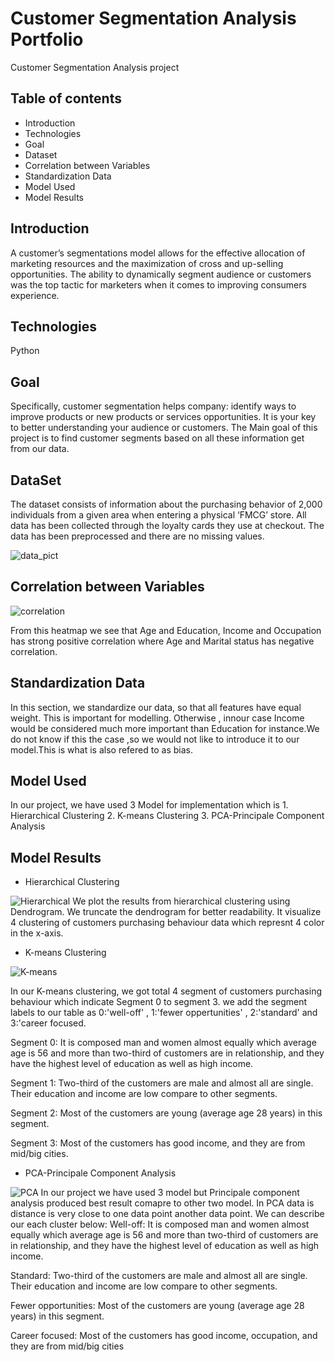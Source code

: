 # Customer Segmentation Analysis Portfolio
Customer Segmentation Analysis project

## Table of contents
* Introduction
* Technologies
* Goal
* Dataset
* Correlation between Variables
* Standardization Data
* Model Used
* Model Results

## Introduction
A customer’s segmentations model allows for the effective allocation of marketing resources and the maximization of cross and up-selling opportunities. The ability to dynamically segment audience or customers was the top tactic for marketers when it comes to improving consumers experience.

## Technologies
Python

## Goal
Specifically, customer segmentation helps company: identify ways to improve products or new products or services opportunities. It is your key to better understanding your audience or customers. The Main goal of this project is to find customer segments based on all these information get from our data.

## DataSet
The dataset consists of information about the purchasing behavior of 2,000 individuals from a given area when entering a physical ‘FMCG’ store. All data has been collected through the loyalty cards they use at checkout. The data has been preprocessed and there are no missing values. 

![data_pict](https://user-images.githubusercontent.com/32566240/99598819-75367c80-29fa-11eb-8f79-e523d93a7ebe.png)
						
## Correlation between Variables
![correlation](https://user-images.githubusercontent.com/32566240/99599371-86cc5400-29fb-11eb-98c9-5fab1f628ac8.png)

From this heatmap we see that Age and Education, Income and Occupation has strong positive correlation where Age and Marital status has negative correlation.

## Standardization Data
In this section, we standardize our data, so that all features have equal weight. This is important for modelling. Otherwise , innour case Income would be considered much more important than Education for instance.We do not know if this the case ,so we would not like to introduce it to our model.This is what is also refered to as bias.

## Model Used
In our project, we have used 3 Model for implementation which is 
                  1. Hierarchical Clustering
		  2. K-means Clustering
		  3. PCA-Principale Component Analysis
## Model Results
* Hierarchical Clustering

![Hierarchical](https://user-images.githubusercontent.com/32566240/99999821-032ab280-2dc1-11eb-8b57-0838d14e5aab.png)
We plot the results from hierarchical clustering using Dendrogram. We truncate the dendrogram for better readability.
It visualize 4 clustering of customers purchasing behaviour data which represnt 4 color in the x-axis. 
* K-means Clustering

![K-means](https://user-images.githubusercontent.com/32566240/100001770-e93e9f00-2dc3-11eb-8b0b-8b8971563638.png)

In our K-means clustering, we got total 4 segment of customers purchasing behaviour which indicate Segment 0 to segment 3. we add the segment labels to our table as 0:'well-off' , 1:'fewer oppertunities' , 2:'standard' and 3:'career focused.

Segment 0: It is composed man and women almost equally which average age is 56 and more than two-third of customers are in relationship, and they have the highest level of education as well as high income.

Segment 1: Two-third of the customers are male and almost all are single. Their education and income are low compare to other segments.

Segment 2: Most of the customers are young (average age 28 years) in this segment.

Segment 3: Most of the customers has good income, and they are from mid/big cities.

* PCA-Principale Component Analysis

![PCA](https://user-images.githubusercontent.com/32566240/100001939-299e1d00-2dc4-11eb-8ea5-0c91fba06dff.png)
 In our project we have used 3 model but Principale component analysis produced best result comapre to other two model. In PCA data is distance is very close to one data point another data point. We can describe our each cluster below:
 Well-off: It is composed man and women almost equally which average age is 56 and more than two-third of customers are in relationship, and they have the highest level of education as well as high income.

Standard: Two-third of the customers are male and almost all are single. Their education and income are low compare to other segments.

Fewer opportunities: Most of the customers are young (average age 28 years) in this segment.

Career focused: Most of the customers has good income, occupation, and they are from mid/big cities
